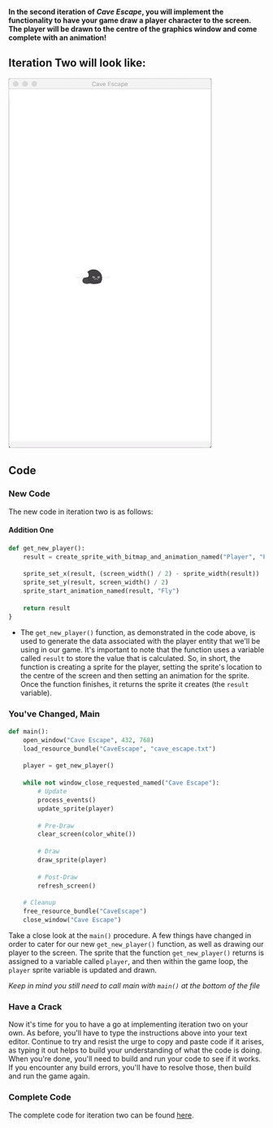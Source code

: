 **In the second iteration of *Cave Escape*, you will implement the functionality to have your game draw a player character to the screen. The player will be drawn to the centre of the graphics window and come complete with an animation!**

## Iteration Two will look like:
![Iteration Two](https://raw.githubusercontent.com/itco-education/cave-escape/master/Documentation/Images/iteration_2.gif)

## Code

### New Code
The new code in iteration two is as follows:

#### Addition One
```python
def get_new_player():
    result = create_sprite_with_bitmap_and_animation_named("Player", "PlayerAnimations")

    sprite_set_x(result, (screen_width() / 2) - sprite_width(result))
    sprite_set_y(result, screen_width() / 2)
    sprite_start_animation_named(result, "Fly")

    return result
}
```
- The ```get_new_player()``` function, as demonstrated in the code above, is used to generate the data associated with the player entity that we'll be using in our game. It's important to note that the function uses a variable called ```result``` to store the value that is calculated. So, in short, the function is creating a sprite for the player, setting the sprite's location to the centre of the screen and then setting an animation for the sprite. Once the function finishes, it returns the sprite it creates (the ```result``` variable).

### You've Changed, Main
```python
def main():
    open_window("Cave Escape", 432, 768)
    load_resource_bundle("CaveEscape", "cave_escape.txt")

    player = get_new_player()

    while not window_close_requested_named("Cave Escape"):
        # Update
        process_events()
        update_sprite(player)

        # Pre-Draw
        clear_screen(color_white())

        # Draw
        draw_sprite(player)

        # Post-Draw
        refresh_screen()

    # Cleanup
    free_resource_bundle("CaveEscape")
    close_window("Cave Escape")
```

Take a close look at the ```main()``` procedure. A few things have changed in order to cater for our new ```get_new_player()``` function, as well as drawing our player to the screen. The sprite that the function ```get_new_player()``` returns is assigned to a variable called ```player```, and then within the game loop, the ```player``` sprite variable is updated and drawn.

*Keep in mind you still need to call main with `main()` at the bottom of the file*

### Have a Crack
Now it's time for you to have a go at implementing iteration two on your own. As before, you'll have to type the instructions above into your text editor. Continue to try and resist the urge to copy and paste code if it arises, as typing it out helps to build your understanding of what the code is doing. When you're done, you'll need to build and run your code to see if it works. If you encounter any build errors, you'll have to resolve those, then build and run the game again.

### Complete Code
The complete code for iteration two can be found [here](https://raw.githubusercontent.com/itco-education/cave-escape/master/CPP/cave_escape_2.cpp).
